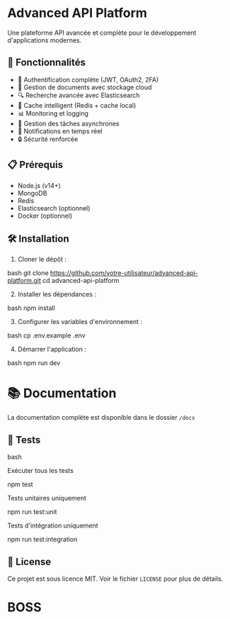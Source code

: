 # Advanced API Platform

Une plateforme API avancée et complète pour le développement d'applications modernes.

## 🚀 Fonctionnalités

- 🔐 Authentification complète (JWT, OAuth2, 2FA)
- 📄 Gestion de documents avec stockage cloud
- 🔍 Recherche avancée avec Elasticsearch
- 🎯 Cache intelligent (Redis + cache local)
- 📊 Monitoring et logging
- 🔄 Gestion des tâches asynchrones
- 📱 Notifications en temps réel
- 🔒 Sécurité renforcée

## 📋 Prérequis

- Node.js (v14+)
- MongoDB
- Redis
- Elasticsearch (optionnel)
- Docker (optionnel)

## 🛠️ Installation

1. Cloner le dépôt :

bash
git clone https://github.com/votre-utilisateur/advanced-api-platform.git
cd advanced-api-platform

2. Installer les dépendances :

bash
npm install

3. Configurer les variables d'environnement :

bash
cp .env.example .env

4. Démarrer l'application :

bash
npm run dev

# 📚 Documentation

La documentation complète est disponible dans le dossier `/docs`

## 🧪 Tests

bash

Exécuter tous les tests

npm test

Tests unitaires uniquement

npm run test:unit

Tests d'intégration uniquement

npm run test:integration

## 📄 License

Ce projet est sous licence MIT. Voir le fichier `LICENSE` pour plus de détails.
# BOSS
